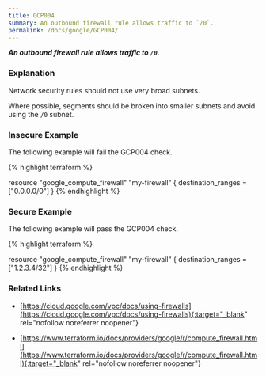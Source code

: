```yaml
---
title: GCP004
summary: An outbound firewall rule allows traffic to `/0`.
permalink: /docs/google/GCP004/
---
```


***An outbound firewall rule allows traffic to `/0`.***

### Explanation


Network security rules should not use very broad subnets.

Where possible, segments should be broken into smaller subnets and avoid using the <code>/0</code> subnet.



### Insecure Example

The following example will fail the GCP004 check.

{% highlight terraform %}

resource "google_compute_firewall" "my-firewall" {
	destination_ranges = ["0.0.0.0/0"]
}
{% endhighlight %}



### Secure Example

The following example will pass the GCP004 check.

{% highlight terraform %}

resource "google_compute_firewall" "my-firewall" {
	destination_ranges = ["1.2.3.4/32"]
}
{% endhighlight %}


### Related Links


- [https://cloud.google.com/vpc/docs/using-firewalls](https://cloud.google.com/vpc/docs/using-firewalls){:target="_blank" rel="nofollow noreferrer noopener"}

- [https://www.terraform.io/docs/providers/google/r/compute_firewall.html](https://www.terraform.io/docs/providers/google/r/compute_firewall.html){:target="_blank" rel="nofollow noreferrer noopener"}

